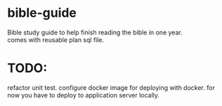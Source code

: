 # bible-guide
Bible study guide to help finish reading the bible in one year.  
comes with reusable plan sql file. 

# TODO:
refactor unit test. 
configure docker image for deploying with docker.
for now you have to deploy to application server locally.

